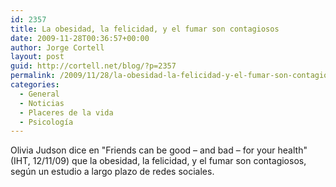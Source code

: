 ```yaml
---
id: 2357
title: La obesidad, la felicidad, y el fumar son contagiosos
date: 2009-11-28T00:36:57+00:00
author: Jorge Cortell
layout: post
guid: http://cortell.net/blog/?p=2357
permalink: /2009/11/28/la-obesidad-la-felicidad-y-el-fumar-son-contagiosos/
categories:
  - General
  - Noticias
  - Placeres de la vida
  - Psicología
---
```

Olivia Judson dice en "Friends can be good – and bad – for your health" (IHT, 12/11/09) que la obesidad, la felicidad, y el fumar son contagiosos, según un estudio a largo plazo de redes sociales.